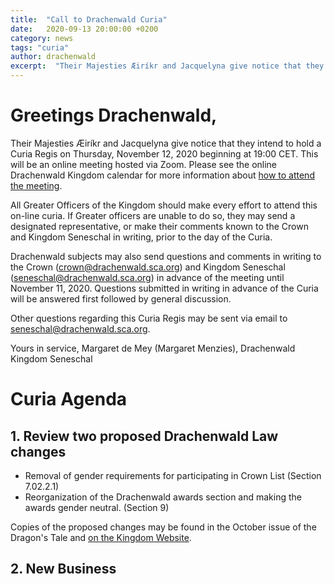 ```yaml
---
title:  "Call to Drachenwald Curia"
date:   2020-09-13 20:00:00 +0200
category: news
tags: "curia"
author: drachenwald
excerpt:  "Their Majesties Æiríkr and Jacquelyna give notice that they intend to hold a Curia Regis on Thursday, November 12, 2020 beginning at 19:00 CET."
---
```


# Greetings Drachenwald, 

Their Majesties Æiríkr and Jacquelyna give notice that they intend to hold a Curia Regis on Thursday, November 12, 2020 beginning at 19:00 CET. This will be an online meeting hosted via Zoom. Please see the online Drachenwald Kingdom calendar for more information about [how to attend the meeting](https://drachenwald.sca.org/events/calendar/#/drachenwald/2020-11-12/drachenwald-curia-regis).

All Greater Officers of the Kingdom should make every effort to attend this on-line curia. If Greater officers are unable to do so, they may send a designated representative, or make their comments known to the Crown and Kingdom Seneschal in writing, prior to the day of the Curia.

Drachenwald subjects may also send questions and comments in writing to the Crown (crown@drachenwald.sca.org) and Kingdom Seneschal (seneschal@drachenwald.sca.org) in advance of the meeting until November 11, 2020. Questions submitted in writing in advance of the Curia  will be answered first followed by general discussion.

Other questions regarding this Curia Regis may be sent via email to seneschal@drachenwald.sca.org.

Yours in service, Margaret de Mey (Margaret Menzies), Drachenwald Kingdom Seneschal

# Curia Agenda

## 1. Review two proposed Drachenwald Law changes

* Removal of gender requirements for participating in Crown List (Section 7.02.2.1)
* Reorganization of the Drachenwald awards section and making the awards gender neutral. (Section 9)

Copies of the proposed changes may be found in the October issue of the Dragon's Tale and [on the Kingdom Website](https://drachenwald.sca.org/offices/seneschal/lawproposal1_v3/).

## 2. New Business